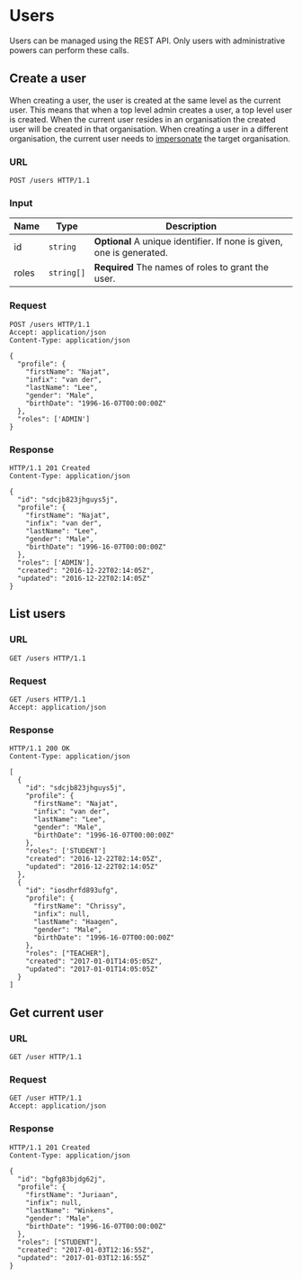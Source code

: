 # Users

Users can be managed using the REST API. Only users with administrative
powers can perform these calls.


## Create a user

When creating a user, the user is created at the same level as the current
user. This means that when a top level admin creates a user, a top level user
is created. When the current user resides in an organisation the created user
will be created in that organisation.
When creating a user in a different organisation, the current user needs to
[impersonate](oauth2.md#impersonation) the target organisation.

### URL

```http
POST /users HTTP/1.1
```

### Input

Name         | Type       | Description
-------------|------------|------------
id           | `string`   | **Optional** A unique identifier. If none is given, one is generated.
roles        | `string[]` | **Required** The names of roles to grant the user.

### Request

```http
POST /users HTTP/1.1
Accept: application/json
Content-Type: application/json

{
  "profile": {
    "firstName": "Najat",
    "infix": "van der",
    "lastName": "Lee",
    "gender": "Male",
    "birthDate": "1996-16-07T00:00:00Z"
  },
  "roles": ['ADMIN']
}
```

### Response

```http
HTTP/1.1 201 Created
Content-Type: application/json

{
  "id": "sdcjb823jhguys5j",
  "profile": {
    "firstName": "Najat",
    "infix": "van der",
    "lastName": "Lee",
    "gender": "Male",
    "birthDate": "1996-16-07T00:00:00Z"
  },
  "roles": ['ADMIN'],
  "created": "2016-12-22T02:14:05Z",
  "updated": "2016-12-22T02:14:05Z"
}
```


## List users

### URL

```http
GET /users HTTP/1.1
```

### Request

```http
GET /users HTTP/1.1
Accept: application/json
```

### Response

```http
HTTP/1.1 200 OK
Content-Type: application/json

[
  {
    "id": "sdcjb823jhguys5j",
    "profile": {
      "firstName": "Najat",
      "infix": "van der",
      "lastName": "Lee",
      "gender": "Male",
      "birthDate": "1996-16-07T00:00:00Z"
    },
    "roles": ['STUDENT']
    "created": "2016-12-22T02:14:05Z",
    "updated": "2016-12-22T02:14:05Z"
  },
  {
    "id": "iosdhrfd893ufg",
    "profile": {
      "firstName": "Chrissy",
      "infix": null,
      "lastName": "Haagen",
      "gender": "Male",
      "birthDate": "1996-16-07T00:00:00Z"
    },
    "roles": ["TEACHER"],
    "created": "2017-01-01T14:05:05Z",
    "updated": "2017-01-01T14:05:05Z"
  }
]
```


## Get current user

### URL

```http
GET /user HTTP/1.1
```

### Request

```http
GET /user HTTP/1.1
Accept: application/json
```

### Response

```http
HTTP/1.1 201 Created
Content-Type: application/json

{
  "id": "bgfg83bjdg62j",
  "profile": {
    "firstName": "Juriaan",
    "infix": null,
    "lastName": "Winkens",
    "gender": "Male",
    "birthDate": "1996-16-07T00:00:00Z"
  },
  "roles": ["STUDENT"],
  "created": "2017-01-03T12:16:55Z",
  "updated": "2017-01-03T12:16:55Z"
}
```
